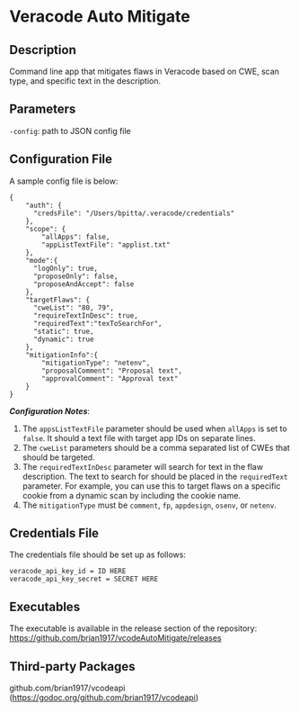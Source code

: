 # Veracode Auto Mitigate

## Description
Command line app that mitigates flaws in Veracode based on CWE, scan type, and specific text in the description.

## Parameters
`-config`: path to JSON config file

## Configuration File
A sample config file is below:
```
{
    "auth": {
      "credsFile": "/Users/bpitta/.veracode/credentials"
    },
    "scope": {
        "allApps": false,
        "appListTextFile": "applist.txt"
    },
    "mode":{
      "logOnly": true,
      "proposeOnly": false,
      "proposeAndAccept": false
    },
    "targetFlaws": {
      "cweList": "80, 79",
      "requireTextInDesc": true,
      "requiredText":"texToSearchFor",
      "static": true,
      "dynamic": true
    },
    "mitigationInfo":{
        "mitigationType": "netenv",
        "proposalComment": "Proposal text",
        "approvalComment": "Approval text"
    }
}
 ```
 **_Configuration Notes_**:
 1. The `appsListTextFile` parameter should be used when `allApps` is set to `false`. It should a text file with target app IDs on separate lines.
 2. The `cweList` parameters should be a comma separated list of CWEs that should be targeted.
 3. The `requiredTextInDesc` parameter will search for text in the flaw description. The text to search for should be placed in the `requiredText` parameter. For example, you can use this to target flaws on a specific cookie from a dynamic scan by including the cookie name.
 4. The `mitigationType` must be `comment`, `fp`, `appdesign`, `osenv`, or `netenv`.

## Credentials File
The credentials file should be set up as follows:
```
veracode_api_key_id = ID HERE
veracode_api_key_secret = SECRET HERE
```

## Executables
The executable is available in the release section of the repository: https://github.com/brian1917/vcodeAutoMitigate/releases

## Third-party Packages
github.com/brian1917/vcodeapi (https://godoc.org/github.com/brian1917/vcodeapi)